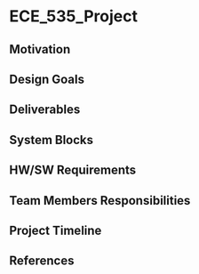 # ECE_535_Project

## Motivation

## Design Goals

## Deliverables

## System Blocks

## HW/SW Requirements

## Team Members Responsibilities

## Project Timeline

## References

